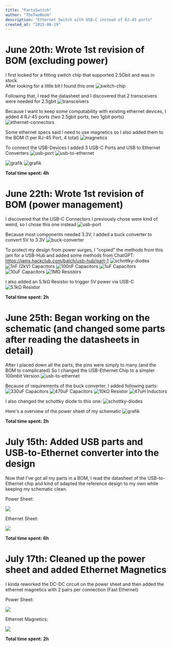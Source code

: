 ```yaml
---
title: "PartySwitch"
author: "TheTwoBoom"
description: "Ethernet Switch with USB-C instead of RJ-45 ports"
created_at: "2025-06-19"
---
```


# June 20th: Wrote 1st revision of BOM (excluding power)

I first looked for a fitting switch chip that supported 2.5Gbit and was in stock.  
After looking for a little bit I found this one
![switch-chip](https://github.com/user-attachments/assets/ada3f5be-8ac4-447d-b369-e6494a72d15c)

Following that, I read the datasheet and I discovered that 2 transceivers were needed for 2.5gbit
![transceivers](https://github.com/user-attachments/assets/21c77b5d-c138-41db-94bc-030f508d163e)

Because I want to keep some compatability with existing ethernet devices, I added 4 RJ-45 ports (two 2.5gbit ports, two 1gbit ports)
![ethernet-connectors](https://github.com/user-attachments/assets/d8d368e1-82cf-49a1-880f-8474144363e4)

Some ethernet specs said I need to use magnetics so I also added them to the BOM (1 per RJ-45 Port, 4 total)
![magnetics](https://github.com/user-attachments/assets/86499d5c-ed67-4e26-b07b-2c35f4e197eb)

To connect the USB-Devices I added 3 USB-C Ports and USB to Ethernet Converters
![usb-port](https://github.com/user-attachments/assets/93403097-43bd-4d1d-ba3c-262236324b09)
![usb-to-ethernet](https://github.com/user-attachments/assets/5ea9fec6-aaef-4c3f-b540-4fcea4bfa964)

![grafik](https://github.com/user-attachments/assets/0b0e2714-b582-44f4-bf44-56ba4645fa4c)
![grafik](https://github.com/user-attachments/assets/4cb43028-932f-4c24-a5ec-dbd0e04e944a)


**Total time spent: 4h**

# June 22th: Wrote 1st revision of BOM (power management)

I discovered that the USB-C Connectors I previously chose were kind of weird, so I chose this one instead
![usb-port](https://github.com/user-attachments/assets/675f4ecf-fb14-4066-9231-04981d3cc018)

Because most components needed 3.3V, I added a buck converter to convert 5V to 3.3V
![buck-converter](https://github.com/user-attachments/assets/75f1b1a1-1452-4f11-9ea2-68c934edbdbf)

To protect my design from power surges, I "copied" the methods from this jam for a USB-Hub and added some methods from ChatGPT:
https://jams.hackclub.com/batch/usb-hub/part-1
![schottky-diodes](https://github.com/user-attachments/assets/509b0395-f654-4b7b-800e-1d2f40fdd11d)
![1nF (2kV) Capacitors](https://github.com/user-attachments/assets/084b014e-c619-43e8-ba0b-23fdacf3d1ae)
![100nF Capacitors](https://github.com/user-attachments/assets/1fdbca7d-6ae8-4c22-b071-6aa572e41520)
![1uF Capacitors](https://github.com/user-attachments/assets/27f498fb-cdcb-4162-8dd7-34512a45f758)
![10uF Capacitors](https://github.com/user-attachments/assets/7bc1a24b-63b2-4b27-963c-2b4e49479863)
![1MΩ Resistors](https://github.com/user-attachments/assets/558dc875-2cc7-4d4b-9351-10bd8a96f93d)

I also added an 5.1kΩ Resistor to trigger 5V power via USB-C
![5.1kΩ Resistor](https://github.com/user-attachments/assets/0501d8ba-e0fa-4e3a-b332-01296476f82c)

**Total time spent: 2h**

# June 25th: Began working on the schematic (and changed some parts after reading the datasheets in detail)

After I placed down all the parts, the pins were simply to many (and the BOM to complicated)
So I changed the USB-Ethernet Chip to a simpler 100mbit Version
![usb-to-ethernet](https://github.com/user-attachments/assets/a1d59963-62f7-4c94-86c1-6562d4cb76f3)

Because of requirements of the buck converter, I added following parts:
![330uF Capacitors](https://github.com/user-attachments/assets/8f7fed82-81fe-4bf3-be61-30e446c29dcc)
![470uF Capacitors](https://github.com/user-attachments/assets/1eeba504-b877-4952-8740-bc509cdcd969)
![10kΩ Resistor](https://github.com/user-attachments/assets/bf0f243c-8a61-4d4b-9a3b-945eb5c5ee8f)
![47uH Inductors](https://github.com/user-attachments/assets/de312c32-829c-4f49-9abe-cf63974d80cd)

I also changed the schottky diode to this one:
![schottky-diodes](https://github.com/user-attachments/assets/58c2e152-c04c-449d-b727-d233aa8b8265)

Here's a overview of the power sheet of my schematic
![grafik](https://github.com/user-attachments/assets/ad460154-4bb5-4093-8473-42ef6c719ed8)

**Total time spent: 2h**

# July 15th: Added USB parts and USB-to-Ethernet converter into the design
Now that I've got all my parts in a BOM, I read the datasheet of the USB-to-Ethernet chip and kind of adapted the reference design to my own while keeping my schematic clean.

Power Sheet:

![](https://github.com/user-attachments/assets/5e3855b4-0c37-4c33-8318-785c139bb883)

Ethernet Sheet:

![](https://github.com/user-attachments/assets/92b8e4a4-d27b-4468-83a1-f5da36d886cd)

**Total time spent: 6h**

# July 17th: Cleaned up the power sheet and added Ethernet Magnetics

I kinda reworked the DC-DC circuit on the power sheet and then added the ethernet magnetics with 2 pairs per connection (Fast Ethernet)

Power Sheet:

![](https://github.com/user-attachments/assets/c79cb41f-d59e-4988-814a-3538a380b7eb)

Ethernet Magnetics:

![](https://github.com/user-attachments/assets/2ad4eed6-876d-4042-9ba1-b39561e8d7e5)


**Total time spent: 2h**
